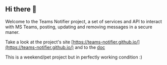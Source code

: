## Hi there 👋

Welcome to the Teams Notifier project, a set of services and API to interact with MS Teams, posting, updating and removing messages in a secure maner.

Take a look at the project's site [https://teams-notifier.github.io/](https://teams-notifier.github.io/) and to the [doc](https://teams-notifier.github.io/docs/)

This is a weekend/pet project but in perfectly working condition :)
